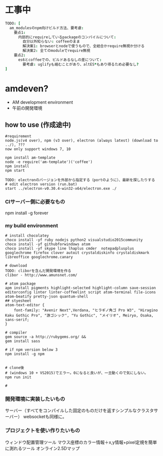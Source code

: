 # 工事中
```coffee
TODO: [
  am_modulesのnpm向けビルド方法、要考慮:
    要点1:
      内部的にrequireしているpackageのコンパイルについて:
        自分以外知らない: coffeeのまま
        解決案1: browserとnodeで使うもので、全結合かrequire無視か分ける
        解決案2: 全てのmoduleでrequire無視
    要点2:
      es6とcoffeeでの、ビルドあるなしの差について:
        要考慮: uglifyも絡むことがあり、altES*もあり得るため必要なし?
]
```

# amdeven?
* AM development environment
* 午前の開発環境

## how to use (作成途中)
```
#requirement
node.js(v4 over), npm (v3 over), electron (always latest) (download to ../), ???
now only support windows 7, 10

npm install am-template
node -e require('am-template')('coffee')
npm install
npm start

TODO: electronのバージョンを外部から指定する（portのように）、最新を探したりする
# edit electron version (run.bat)
start ../electron-v0.30.4-win32-x64/electron.exe ./
```

### CIサーバー側に必要なもの
npm install -g forever

### my build environment

```
# install chocolatey
choco install -yf ruby nodejs python2 visualstudio2015community
choco install -yf githubforwindows atom
choco install -yf skype line lhaplus cmder  notepadplusplus googlechrome firefox clover autoit crystaldiskinfo crystaldiskmark libreoffice googlechrome.canary

# download
TODO: cliborを含んだ開発環境を作る
clibor - http://www.amunsnet.com/

# atom package
apm install pigments highlight-selected highlight-column save-session editorconfig linter linter-coffeelint script atom-terminal file-icons atom-beatify pretty-json quantum-shell
## styesheet
atom-text-editor {
    font-family: "Avenir Next",Verdana, "ヒラギノ角ゴ Pro W3", "Hiragino Kaku Gothic Pro", "游ゴシック", "Yu Gothic", "メイリオ", Meiryo, Osaka, sans-serif;
}

# compiler
gem source -a http://rubygems.org/ &&
gem install sass

# if npm version below 3
npm install -g npm


# clone後
# (windows 10 + VS2015)でエラー。0になると良いが、一旦動くので気にしない。
npm run init

#
```

### 開発環境に実装したいもの
サーバー（すべてをコンパイルした固定のものだけを返すシンプルなクラスタサーバー）
websocketも同様に。

### プロジェクトを使い作りたいもの
ウィンドウ配置管理ツール
マウス座標のカラー情報＋x,y情報+pixel定規を簡単に測れるツール
オンライン2.5Dマップ

